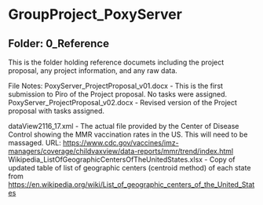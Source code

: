 # GroupProject_PoxyServer
## Folder: 0_Reference

This is the folder holding reference documets including the project proposal, any project information, and any raw data.

File Notes:
PoxyServer_ProjectProposal_v01.docx - This is the first submission to Piro of the Project proposal.  No tasks were assigned.
PoxyServer_ProjectProposal_v02.docx - Revised version of the Project proposal with tasks assigned.

dataView2116_17.xml - The actual file provided by the Center of Disease Control showing the MMR vaccination rates in the US.  This will need to be massaged.  URL:  https://www.cdc.gov/vaccines/imz-managers/coverage/childvaxview/data-reports/mmr/trend/index.html
Wikipedia_ListOfGeographicCentersOfTheUnitedStates.xlsx - Copy of updated table of list of geographic centers (centroid method) of each state from https://en.wikipedia.org/wiki/List_of_geographic_centers_of_the_United_States
